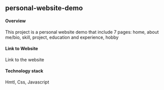 ## personal-website-demo
#### Overview
This project is a personal website demo that include 7 pages: home, about me/bio, skill, project, education and experience, hobby

#### Link to Website
Link to the website

#### Technology stack
Hmtl, Css, Javascript
